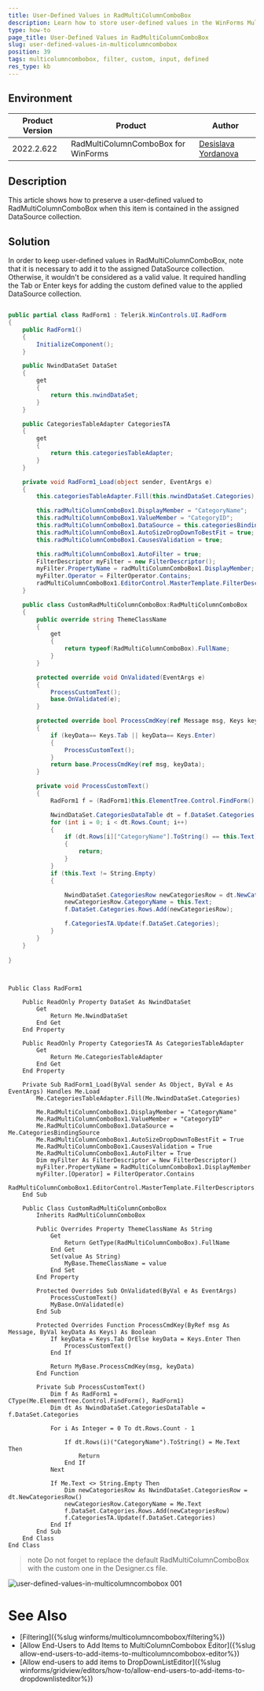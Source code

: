 ```yaml
---
title: User-Defined Values in RadMultiColumnComboBox
description: Learn how to store user-defined values in the WinForms MultiColumnComboBox.
type: how-to 
page_title: User-Defined Values in RadMultiColumnComboBox
slug: user-defined-values-in-multicolumncombobox
position: 39
tags: multicolumncombobox, filter, custom, input, defined
res_type: kb
---
```


## Environment
 
|Product Version|Product|Author|
|----|----|----|
|2022.2.622|RadMultiColumnComboBox for WinForms|[Desislava Yordanova](https://www.telerik.com/blogs/author/desislava-yordanova)|


## Description

This article shows how to preserve a user-defined valued to RadMultiColumnComboBox when this item is contained in the assigned DataSource collection.

## Solution

In order to keep user-defined values in RadMultiColumnComboBox, note that it is necessary to add it to the assigned DataSource collection. Otherwise, it wouldn't be considered as a valid value. It required handling the Tab or Enter keys for adding the custom defined value to the applied DataSource collection.
  
````C#  

public partial class RadForm1 : Telerik.WinControls.UI.RadForm
{
    public RadForm1()
    {
        InitializeComponent();
    }

    public NwindDataSet DataSet
    {
        get
        {
            return this.nwindDataSet;
        }
    }

    public CategoriesTableAdapter CategoriesTA
    {
        get
        {
            return this.categoriesTableAdapter;
        }
    }

    private void RadForm1_Load(object sender, EventArgs e)
    { 
        this.categoriesTableAdapter.Fill(this.nwindDataSet.Categories);

        this.radMultiColumnComboBox1.DisplayMember = "CategoryName";
        this.radMultiColumnComboBox1.ValueMember = "CategoryID"; 
        this.radMultiColumnComboBox1.DataSource = this.categoriesBindingSource;
        this.radMultiColumnComboBox1.AutoSizeDropDownToBestFit = true;
        this.radMultiColumnComboBox1.CausesValidation = true;

        this.radMultiColumnComboBox1.AutoFilter = true;
        FilterDescriptor myFilter = new FilterDescriptor();
        myFilter.PropertyName = radMultiColumnComboBox1.DisplayMember;
        myFilter.Operator = FilterOperator.Contains;
        radMultiColumnComboBox1.EditorControl.MasterTemplate.FilterDescriptors.Add(myFilter); 
    } 

    public class CustomRadMultiColumnComboBox:RadMultiColumnComboBox
    {
        public override string ThemeClassName  
        { 
            get 
            { 
                return typeof(RadMultiColumnComboBox).FullName;  
            }
        }

        protected override void OnValidated(EventArgs e)
        {
            ProcessCustomText();
            base.OnValidated(e);
        }

        protected override bool ProcessCmdKey(ref Message msg, Keys keyData)
        {
            if (keyData== Keys.Tab || keyData== Keys.Enter)
            {
                ProcessCustomText();
            }
            return base.ProcessCmdKey(ref msg, keyData);
        }

        private void ProcessCustomText()
        {
            RadForm1 f = (RadForm1)this.ElementTree.Control.FindForm();

            NwindDataSet.CategoriesDataTable dt = f.DataSet.Categories;
            for (int i = 0; i < dt.Rows.Count; i++)
            {
                if (dt.Rows[i]["CategoryName"].ToString() == this.Text)
                {
                    return;
                }
            }
            if (this.Text != String.Empty)
            {

                NwindDataSet.CategoriesRow newCategoriesRow = dt.NewCategoriesRow();
                newCategoriesRow.CategoryName = this.Text;
                f.DataSet.Categories.Rows.Add(newCategoriesRow);

                f.CategoriesTA.Update(f.DataSet.Categories);
            }
        }
    }
    
}
         
````
````VB.NET

Public Class RadForm1

    Public ReadOnly Property DataSet As NwindDataSet
        Get
            Return Me.NwindDataSet
        End Get
    End Property

    Public ReadOnly Property CategoriesTA As CategoriesTableAdapter
        Get
            Return Me.CategoriesTableAdapter
        End Get
    End Property

    Private Sub RadForm1_Load(ByVal sender As Object, ByVal e As EventArgs) Handles Me.Load
        Me.CategoriesTableAdapter.Fill(Me.NwindDataSet.Categories)

        Me.RadMultiColumnComboBox1.DisplayMember = "CategoryName"
        Me.RadMultiColumnComboBox1.ValueMember = "CategoryID"
        Me.RadMultiColumnComboBox1.DataSource = Me.CategoriesBindingSource
        Me.RadMultiColumnComboBox1.AutoSizeDropDownToBestFit = True
        Me.RadMultiColumnComboBox1.CausesValidation = True
        Me.RadMultiColumnComboBox1.AutoFilter = True
        Dim myFilter As FilterDescriptor = New FilterDescriptor()
        myFilter.PropertyName = RadMultiColumnComboBox1.DisplayMember
        myFilter.[Operator] = FilterOperator.Contains
        RadMultiColumnComboBox1.EditorControl.MasterTemplate.FilterDescriptors.Add(myFilter)
    End Sub

    Public Class CustomRadMultiColumnComboBox
        Inherits RadMultiColumnComboBox

        Public Overrides Property ThemeClassName As String
            Get
                Return GetType(RadMultiColumnComboBox).FullName
            End Get
            Set(value As String)
                MyBase.ThemeClassName = value
            End Set
        End Property

        Protected Overrides Sub OnValidated(ByVal e As EventArgs)
            ProcessCustomText()
            MyBase.OnValidated(e)
        End Sub

        Protected Overrides Function ProcessCmdKey(ByRef msg As Message, ByVal keyData As Keys) As Boolean
            If keyData = Keys.Tab OrElse keyData = Keys.Enter Then
                ProcessCustomText()
            End If

            Return MyBase.ProcessCmdKey(msg, keyData)
        End Function

        Private Sub ProcessCustomText()
            Dim f As RadForm1 = CType(Me.ElementTree.Control.FindForm(), RadForm1)
            Dim dt As NwindDataSet.CategoriesDataTable = f.DataSet.Categories

            For i As Integer = 0 To dt.Rows.Count - 1

                If dt.Rows(i)("CategoryName").ToString() = Me.Text Then
                    Return
                End If
            Next

            If Me.Text <> String.Empty Then
                Dim newCategoriesRow As NwindDataSet.CategoriesRow = dt.NewCategoriesRow()
                newCategoriesRow.CategoryName = Me.Text
                f.DataSet.Categories.Rows.Add(newCategoriesRow)
                f.CategoriesTA.Update(f.DataSet.Categories)
            End If
        End Sub
    End Class
End Class

````

>note Do not forget to replace the default RadMultiColumnComboBox with the custom one in the Designer.cs file.

![user-defined-values-in-multicolumncombobox 001](images/user-defined-values-in-multicolumncombobox001.gif)



# See Also

* [Filtering]({%slug winforms/multicolumncombobox/filtering%})
* [Allow End-Users to Add Items to MultiColumnCombobox Editor]({%slug allow-end-users-to-add-items-to-multicolumncombobox-editor%})
* [Allow end-users to add items to DropDownListEditor]({%slug winforms/gridview/editors/how-to/allow-end-users-to-add-items-to-dropdownlisteditor%})
